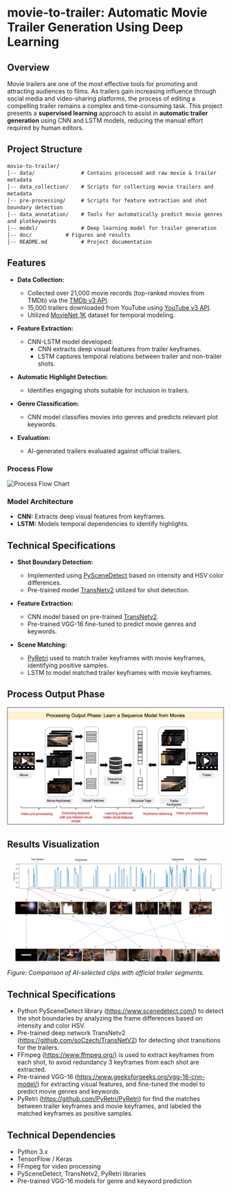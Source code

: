 # movie-to-trailer: Automatic Movie Trailer Generation Using Deep Learning

## Overview
Movie trailers are one of the most effective tools for promoting and attracting audiences to films. As trailers gain increasing influence through social media and video-sharing platforms, the process of editing a compelling trailer remains a complex and time-consuming task. This project presents a **supervised learning** approach to assist in **automatic trailer generation** using CNN and LSTM models, reducing the manual effort required by human editors.

## Project Structure

```
movie-to-trailer/
│-- data/               # Contains processed and raw movie & trailer metadata
│-- data_collection/    # Scripts for collecting movie trailers and metadata
│-- pre-processing/     # Scripts for feature extraction and shot boundary detection
│-- data_annotation/    # Tools for automatically predict movie genres and plotkeywords
│-- model/              # Deep learning model for trailer generation
│-- doc/           # Figures and results
│-- README.md           # Project documentation
```

## Features

- **Data Collection:**
  - Collected over 21,000 movie records (top-ranked movies from TMDb) via the [TMDb v3 API](https://pypi.org/project/tmdbv3api/).
  - 15,000 trailers downloaded from YouTube using [YouTube v3 API](https://developers.google.com/youtube/v3).
  - Utilized [MovieNet 1K](https://movienet.github.io/) dataset for temporal modeling.

- **Feature Extraction:**
  - CNN-LSTM model developed:
    - CNN extracts deep visual features from trailer keyframes.
    - LSTM captures temporal relations between trailer and non-trailer shots.

- **Automatic Highlight Detection:**
  - Identifies engaging shots suitable for inclusion in trailers.

- **Genre Classification:**
  - CNN model classifies movies into genres and predicts relevant plot keywords.

- **Evaluation:**
  - AI-generated trailers evaluated against official trailers.

### Process Flow

![Process Flow Chart](docs/figures/docs/figures/processingflowchart.png)

### Model Architecture

- **CNN:** Extracts deep visual features from keyframes.
- **LSTM:** Models temporal dependencies to identify highlights.

## Technical Specifications

- **Shot Boundary Detection:**
  - Implemented using [PySceneDetect](https://www.scenedetect.com/) based on intensity and HSV color differences.
  - Pre-trained model [TransNetv2](https://github.com/soCzech/TransNetV2) utilized for shot detection.

- **Feature Extraction:**
  - CNN model based on pre-trained [TransNetv2](https://github.com/soCzech/TransNetV2).
  - Pre-trained VGG-16 fine-tuned to predict movie genres and keywords.

- **Scene Matching:**
  - [PyRetri](https://github.com/PyRetri/PyRetri) used to match trailer keyframes with movie keyframes, identifying positive samples.
  - LSTM to model matched trailer keyframes with movie keyframes.

## Process Output Phase

![Process Flowchart](docs/figures/processoutputphase.png)

## Results Visualization

![Example Trailer Generation](docs/figures/pulpfictionvisualize.png)

*Figure: Comparison of AI-selected clips with official trailer segments.*

## Technical Specifications
- Python PySceneDetect library (https://www.scenedetect.com/) to detect the shot boundaries by analyzing the frame differences based on intensity and color HSV.
- Pre-trained deep network TransNetv2 (https://github.com/soCzech/TransNetV2) for detecting shot transitions for the trailers.
- FFmpeg (https://www.ffmpeg.org/) is used to extract keyframes from each shot, to avoid redundancy 3 keyframes from each shot are extracted.
- Pre-trained VGG-16 (https://www.geeksforgeeks.org/vgg-16-cnn-model/) for extracting visual features, and fine-tuned the model to predict movie genres and keywords.
- PyRetri (https://github.com/PyRetri/PyRetri) for find the matches between trailer keyframes and movie keyframes, and labeled the matched keyframes as positive samples.

## Technical Dependencies

- Python 3.x
- TensorFlow / Keras
- FFmpeg for video processing
- PySceneDetect, TransNetv2, PyRetri libraries
- Pre-trained VGG-16 models for genre and keyword prediction
